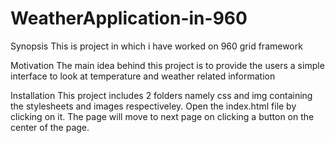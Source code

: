 # WeatherApplication-in-960

Synopsis
This is project in which i have worked on 960 grid framework

Motivation
The main idea behind this project is to provide the users a simple interface to look at temperature and weather related information

Installation
This project includes 2 folders namely css and img containing the stylesheets and images respectiveley.
Open the index.html file by clicking on it.
The page will move to next page on clicking a button on the center of the page.